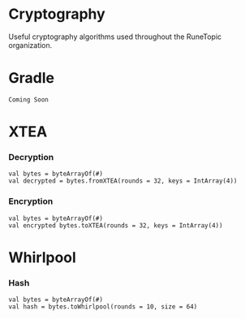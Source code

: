 # Cryptography
Useful cryptography algorithms used throughout the RuneTopic organization.

# Gradle
```
Coming Soon
```

# XTEA
### Decryption
```
val bytes = byteArrayOf(#)
val decrypted = bytes.fromXTEA(rounds = 32, keys = IntArray(4))
```

### Encryption
```
val bytes = byteArrayOf(#)
val encrypted bytes.toXTEA(rounds = 32, keys = IntArray(4))
```
# Whirlpool
### Hash
```
val bytes = byteArrayOf(#)
val hash = bytes.toWhirlpool(rounds = 10, size = 64)
```